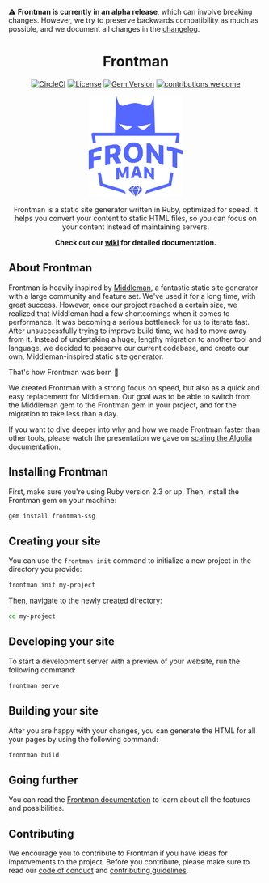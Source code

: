 ⚠️  **Frontman is currently in an alpha release**, which can involve breaking changes. However, we try to preserve backwards compatibility as much as possible, and we document all changes in the [changelog][changelog].

<div align="center">

# Frontman

[![CircleCI](https://circleci.com/gh/algolia/frontman/tree/master.svg?style=shield&circle-token=ea3dfd1f27a86d050cbc806d3cbd27c1742746ac)](https://circleci.com/gh/algolia/frontman/tree/master)
[![License](http://img.shields.io/badge/license-MIT-blue.svg?style=flat)][license]
[![Gem Version](http://img.shields.io/gem/v/frontman-ssg.svg?style=flat)][gem]
[![contributions welcome](https://img.shields.io/badge/contributions-welcome-brightgreen.svg?style=flat)](https://github.com/dwyl/esta/issues)

<img src="frontman.svg" alt="Frontman" height="200"/>

Frontman is a static site generator written in Ruby, optimized for speed. It helps you convert your content to static HTML files, so you can focus on your content instead of maintaining servers.

**Check out our [wiki][wiki] for detailed documentation.**

</div>

## About Frontman
Frontman is heavily inspired by [Middleman][middleman], a fantastic static site generator with a large community and feature set. We've used it for a long time, with great success.
However, once our project reached a certain size, we realized that Middleman had a few shortcomings when it comes to performance. It was becoming a serious bottleneck for us to iterate fast. After unsuccessfully trying to improve build time, we had to move away from it. Instead of undertaking a huge, lengthy migration to another tool and language, we decided to preserve our current codebase, and create our own, Middleman-inspired static site generator.

That's how Frontman was born 🚀

We created Frontman with a strong focus on speed, but also as a quick and easy replacement for Middleman. Our goal was to be able to switch from the Middleman gem to the Frontman gem in your project, and for the migration to take less than a day.

If you want to dive deeper into why and how we made Frontman faster than other tools, please watch the presentation we gave on [scaling the Algolia documentation][doc_talk].

## Installing Frontman

First, make sure you're using Ruby version 2.3 or up. Then, install the Frontman gem on your machine:

```sh
gem install frontman-ssg
```

## Creating your site

You can use the `frontman init` command to initialize a new project in the directory you provide:

```sh
frontman init my-project
```

Then, navigate to the newly created directory:

```sh
cd my-project
```

## Developing your site

To start a development server with a preview of your website, run the following command:

```sh
frontman serve
```

## Building your site

After you are happy with your changes, you can generate the HTML for all your pages by using the following command:

```sh
frontman build
```

## Going further

You can read the [Frontman documentation][wiki] to learn about all the features and possibilities.

## Contributing

We encourage you to contribute to Frontman if you have ideas for improvements to the project. 
Before you contribute, please make sure to read our [code of conduct](.github/CODE_OF_CONDUCT.md) and [contributing guidelines](CONTRIBUTING.md).

[changelog]: https://github.com/algolia/frontman/blob/master/CHANGELOG.md
[doc_talk]: https://www.youtube.com/watch?v=6feV1DrCBdE
[gem]: https://rubygems.org/gems/frontman-ssg
[license]: https://github.com/algolia/frontman/blob/master/LICENSE.md
[middleman]: https://middlemanapp.com/
[wiki]: https://github.com/algolia/frontman/wiki
